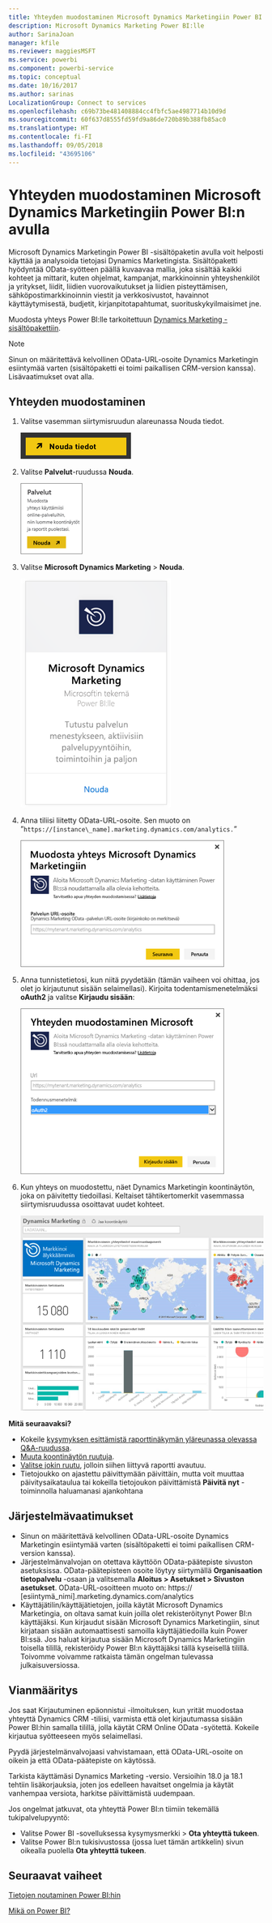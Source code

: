 ```yaml
---
title: Yhteyden muodostaminen Microsoft Dynamics Marketingiin Power BI:n avulla
description: Microsoft Dynamics Marketing Power BI:lle
author: SarinaJoan
manager: kfile
ms.reviewer: maggiesMSFT
ms.service: powerbi
ms.component: powerbi-service
ms.topic: conceptual
ms.date: 10/16/2017
ms.author: sarinas
LocalizationGroup: Connect to services
ms.openlocfilehash: c69b73be481408884cc4fbfc5ae4987714b10d9d
ms.sourcegitcommit: 60f637d8555fd59fd9a86de720b89b388fb85ac0
ms.translationtype: HT
ms.contentlocale: fi-FI
ms.lasthandoff: 09/05/2018
ms.locfileid: "43695106"
---
```

# <a name="connect-to-microsoft-dynamics-marketing-with-power-bi"></a>Yhteyden muodostaminen Microsoft Dynamics Marketingiin Power BI:n avulla
Microsoft Dynamics Marketingin Power BI -sisältöpaketin avulla voit helposti käyttää ja analysoida tietojasi Dynamics Marketingista. Sisältöpaketti hyödyntää OData-syötteen päällä kuvaavaa mallia, joka sisältää kaikki kohteet ja mittarit, kuten ohjelmat, kampanjat, markkinoinnin yhteyshenkilöt ja yritykset, liidit, liidien vuorovaikutukset ja liidien pisteyttämisen, sähköpostimarkkinoinnin viestit ja verkkosivustot, havainnot käyttäytymisestä, budjetit, kirjanpitotapahtumat, suorituskykyilmaisimet jne. 

Muodosta yhteys Power BI:lle tarkoitettuun [Dynamics Marketing -sisältöpakettiin](https://app.powerbi.com/getdata/services/microsoft-dynamics-marketing).

>[!NOTE]
>Sinun on määritettävä kelvollinen OData-URL-osoite Dynamics Marketingin esiintymää varten (sisältöpaketti ei toimi paikallisen CRM-version kanssa). Lisävaatimukset ovat alla.

## <a name="how-to-connect"></a>Yhteyden muodostaminen
1. Valitse vasemman siirtymisruudun alareunassa Nouda tiedot.
   
   ![](media/service-connect-to-microsoft-dynamics-marketing/pbi_getdata.png) 
2. Valitse **Palvelut**-ruudussa **Nouda**.
   
   ![](media/service-connect-to-microsoft-dynamics-marketing/pbi_getservices.png) 
3. Valitse **Microsoft Dynamics Marketing** \> **Nouda**.
   
   ![](media/service-connect-to-microsoft-dynamics-marketing/mdmarketing.png)
4. Anna tiliisi liitetty OData-URL-osoite.  Sen muoto on ”`https://[instance\_name].marketing.dynamics.com/analytics.`”
   
   ![](media/service-connect-to-microsoft-dynamics-marketing/pbi_dynmktgserviceurl.png)
5. Anna tunnistetietosi, kun niitä pyydetään (tämän vaiheen voi ohittaa, jos olet jo kirjautunut sisään selaimellasi). Kirjoita todentamismenetelmäksi **oAuth2** ja valitse **Kirjaudu sisään**:
   
   ![](media/service-connect-to-microsoft-dynamics-marketing/pbi_dynammktgoauth2.png)
6. Kun yhteys on muodostettu, näet Dynamics Marketingin koontinäytön, joka on päivitetty tiedoillasi. Keltaiset tähtikertomerkit vasemmassa siirtymisruudussa osoittavat uudet kohteet.
   
   ![](media/service-connect-to-microsoft-dynamics-marketing/pbi_dynammktgnewdash.png)

**Mitä seuraavaksi?**

* Kokeile [kysymyksen esittämistä raporttinäkymän yläreunassa olevassa Q&A-ruudussa](power-bi-q-and-a.md).
* [Muuta koontinäytön ruutuja](service-dashboard-edit-tile.md).
* [Valitse jokin ruutu](service-dashboard-tiles.md), jolloin siihen liittyvä raportti avautuu.
* Tietojoukko on ajastettu päivittymään päivittäin, mutta voit muuttaa päivitysaikataulua tai kokeilla tietojoukon päivittämistä **Päivitä nyt** -toiminnolla haluamanasi ajankohtana

## <a name="system-requirements"></a>Järjestelmävaatimukset
* Sinun on määritettävä kelvollinen OData-URL-osoite Dynamics Marketingin esiintymää varten (sisältöpaketti ei toimi paikallisen CRM-version kanssa).  
* Järjestelmänvalvojan on otettava käyttöön OData-päätepiste sivuston asetuksissa. OData-päätepisteen osoite löytyy siirtymällä **Organisaation tietopalvelu** -osaan ja valitsemalla **Aloitus \> Asetukset \> Sivuston asetukset**.  OData-URL-osoitteen muoto on: https:// [esiintymä\_nimi].marketing.dynamics.com/analytics  
* Käyttäjätilin/käyttäjätietojen, joilla käytät Microsoft Dynamics Marketingia, on oltava samat kuin joilla olet rekisteröitynyt Power BI:n käyttäjäksi. Kun kirjaudut sisään Microsoft Dynamics Marketingiin, sinut kirjataan sisään automaattisesti samoilla käyttäjätiedoilla kuin Power BI:ssä. Jos haluat kirjautua sisään Microsoft Dynamics Marketingiin toisella tilillä, rekisteröidy Power BI:n käyttäjäksi tällä kyseisellä tilillä. Toivomme voivamme ratkaista tämän ongelman tulevassa julkaisuversiossa.   

## <a name="troubleshooting"></a>Vianmääritys
Jos saat Kirjautuminen epäonnistui -ilmoituksen, kun yrität muodostaa yhteyttä Dynamics CRM -tiliisi, varmista että olet kirjautumassa sisään Power BI:hin samalla tilillä, jolla käytät CRM Online OData -syötettä. Kokeile kirjautua syötteeseen myös selaimellasi.

Pyydä järjestelmänvalvojaasi vahvistamaan, että OData-URL-osoite on oikein ja että OData-päätepiste on käytössä.

Tarkista käyttämäsi Dynamics Marketing -versio. Versioihin 18.0 ja 18.1 tehtiin lisäkorjauksia, joten jos edelleen havaitset ongelmia ja käytät vanhempaa versiota, harkitse päivittämistä uudempaan.

Jos ongelmat jatkuvat, ota yhteyttä Power BI:n tiimiin tekemällä tukipalvelupyyntö:

* Valitse Power BI -sovelluksessa kysymysmerkki \> **Ota yhteyttä tukeen**.
* Valitse Power BI:n tukisivustossa (jossa luet tämän artikkelin) sivun oikealla puolella **Ota yhteyttä tukeen**.

## <a name="next-steps"></a>Seuraavat vaiheet
[Tietojen noutaminen Power BI:hin](service-get-data.md)

[Mikä on Power BI?](power-bi-overview.md)

